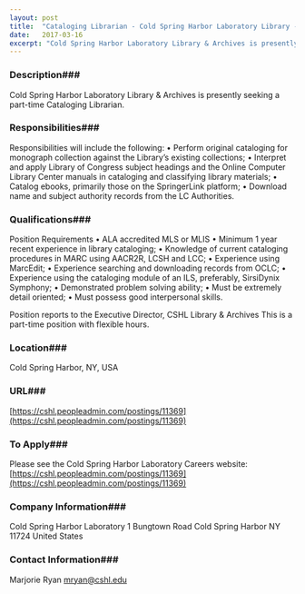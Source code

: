 ```yaml
---
layout: post
title:  "Cataloging Librarian - Cold Spring Harbor Laboratory Library - Cold Spring Harbor Laboratory Library & Archives"
date:   2017-03-16
excerpt: "Cold Spring Harbor Laboratory Library & Archives is presently seeking a part-time Cataloging Librarian."
---
```


### Description###

Cold Spring Harbor Laboratory Library & Archives is presently seeking a part-time Cataloging Librarian.


### Responsibilities###

Responsibilities will include the following:
• Perform original cataloging for monograph collection against the Library’s existing collections;
• Interpret and apply Library of Congress subject headings and the Online Computer Library Center manuals in cataloging and classifying library materials;
• Catalog ebooks, primarily those on the SpringerLink platform;
• Download name and subject authority records from the LC Authorities.


### Qualifications###

Position Requirements
• ALA accredited MLS or MLIS
• Minimum 1 year recent experience in library cataloging;
• Knowledge of current cataloging procedures in MARC using AACR2R, LCSH and LCC;
• Experience using MarcEdit;
• Experience searching and downloading records from OCLC;
• Experience using the cataloging module of an ILS, preferably, SirsiDynix Symphony;
• Demonstrated problem solving ability;
• Must be extremely detail oriented;
• Must possess good interpersonal skills.

Position reports to the Executive Director, CSHL Library & Archives
This is a part-time position with flexible hours.




### Location###

Cold Spring Harbor, NY, USA


### URL###

[https://cshl.peopleadmin.com/postings/11369](https://cshl.peopleadmin.com/postings/11369)

### To Apply###

Please see the Cold Spring Harbor Laboratory Careers website:
[https://cshl.peopleadmin.com/postings/11369](https://cshl.peopleadmin.com/postings/11369)


### Company Information###

Cold Spring Harbor Laboratory
1 Bungtown Road
Cold Spring Harbor NY 11724
United States


### Contact Information###

Marjorie Ryan
mryan@cshl.edu

